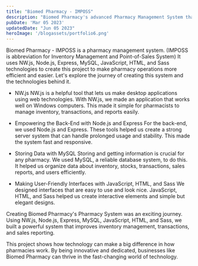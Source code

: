 ```yaml
---
title: "Biomed Pharmacy - IMPOSS"
description: "Biomed Pharmacy's advanced Pharmacy Management System that uses NW.js, Node.js, Express, MySQL, JavaScript, HTML, and Sass. This system improves how pharmacies manage inventory, transactions, and sales reporting for better efficiency and customer service."
pubDate: 'Mar 05 2023'
updatedDate: "Jun 05 2023"
heroImage: '/blogassets/portfolio6.png'
---
```


Biomed Pharmacy - IMPOSS is a pharmacy management system. (IMPOSS is abbreviation for
Inventory Management and Point-of-Sales System) It uses NW.js, Node.js, Express, MySQL,
JavaScript, HTML, and Sass technologies to create this project to make pharmacy operations
more efficient and easier. Let's explore the journey of creating this system and the
technologies behind it.

- NW.js
NW.js is a helpful tool that lets us make desktop applications using web technologies. With NW.js,
we made an application that works well on Windows computers. This made it simple for pharmacists
to manage inventory, transactions, and reports easily.

- Empowering the Back-End with Node.js and Express
For the back-end, we used Node.js and Express. These tools helped us create a strong server system
that can handle prolonged usage and stability. This made the system fast and responsive.

- Storing Data with MySQL
Storing and getting information is crucial for any pharmacy. We used MySQL, a reliable database
system, to do this. It helped us organize data about inventory, stocks, transactions, sales reports,
and users efficiently.

- Making User-Friendly Interfaces with JavaScript, HTML, and Sass
We designed interfaces that are easy to use and look nice. JavaScript, HTML, and Sass helped us
create interactive elements and simple but elegant designs.

Creating Biomed Pharmacy's Pharmacy System was an exciting journey. Using NW.js, Node.js,
Express, MySQL, JavaScript, HTML, and Sass, we built a powerful system that improves inventory
management, transactions, and sales reporting.

This project shows how technology can make a big difference in how pharmacies work. By being
innovative and dedicated, businesses like Biomed Pharmacy can thrive in the fast-changing world
of technology.
